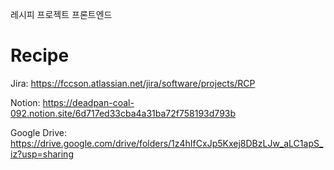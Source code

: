 레시피 프로젝트 프론트엔드

# Recipe

Jira: https://fccson.atlassian.net/jira/software/projects/RCP

Notion: https://deadpan-coal-092.notion.site/6d717ed33cba4a31ba72f758193d793b

Google Drive: https://drive.google.com/drive/folders/1z4hIfCxJp5Kxej8DBzLJw_aLC1apS_iz?usp=sharing
